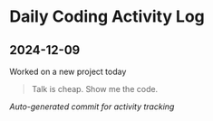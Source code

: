 # Daily Coding Activity Log

## 2024-12-09

Worked on a new project today

> Talk is cheap. Show me the code.

*Auto-generated commit for activity tracking*
